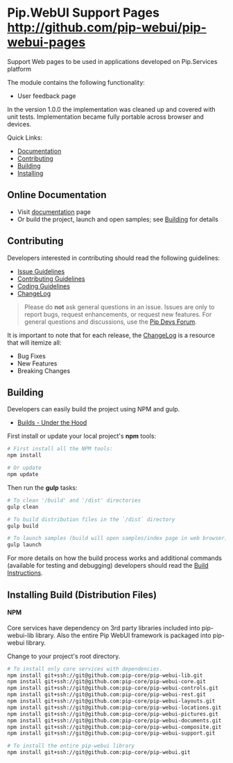 # Pip.WebUI Support Pages http://github.com/pip-webui/pip-webui-pages

Support Web pages to be used in applications developed on Pip.Services platform

The module contains the following functionality:

* User feedback page

In the version 1.0.0 the implementation was cleaned up and covered with unit tests.
Implementation became fully portable across browser and devices. 

Quick Links:

* [Documentation](#documentation)
* [Contributing](#contributing)
* [Building](#building)
* [Installing](#installing)

## <a name="documentation"></a> Online Documentation

- Visit [documentation](doc/index.md) page
- Or build the project, launch and open samples; see [Building](#building) for details
   
## <a name="contributing"></a> Contributing

Developers interested in contributing should read the following guidelines:

- [Issue Guidelines](docs/guides/CONTRIBUTING.md#submit)
- [Contributing Guidelines](docs/guides/CONTRIBUTING.md)
- [Coding Guidelines](docs/guides/CODING.md)
- [ChangeLog](CHANGELOG.md)

> Please do **not** ask general questions in an issue. Issues are only to report bugs, request
  enhancements, or request new features. For general questions and discussions, use the
  [Pip Devs Forum](https://groups.google.com/forum/#!forum/pipdevs).

It is important to note that for each release, the [ChangeLog](CHANGELOG.md) is a resource that will
itemize all:

- Bug Fixes
- New Features
- Breaking Changes
   
## <a name="building"></a> Building

Developers can easily build the project using NPM and gulp.

* [Builds - Under the Hood](docs/guides/BUILD.md)

First install or update your local project's **npm** tools:

```bash
# First install all the NPM tools:
npm install

# Or update
npm update
```

Then run the **gulp** tasks:

```bash
# To clean '/build' and '/dist' directories
gulp clean

# To build distribution files in the `/dist` directory
gulp build

# To launch samples (build will open samples/index page in web browser)
gulp launch
```

For more details on how the build process works and additional commands (available for testing and
debugging) developers should read the [Build Instructions](docs/guides/BUILD.md).

## <a name="installing"></a> Installing Build (Distribution Files)

#### NPM

Core services have dependency on 3rd party libraries included into pip-webui-lib library.
Also the entire Pip WebUI framework is packaged into pip-webui library.

Change to your project's root directory.

```bash
# To install only core services with dependencies.
npm install git+ssh://git@github.com:pip-core/pip-webui-lib.git
npm install git+ssh://git@github.com:pip-core/pip-webui-core.git
npm install git+ssh://git@github.com:pip-core/pip-webui-controls.git
npm install git+ssh://git@github.com:pip-core/pip-webui-rest.git
npm install git+ssh://git@github.com:pip-core/pip-webui-layouts.git
npm install git+ssh://git@github.com:pip-core/pip-webui-locations.git
npm install git+ssh://git@github.com:pip-core/pip-webui-pictures.git
npm install git+ssh://git@github.com:pip-core/pip-webui-documents.git
npm install git+ssh://git@github.com:pip-core/pip-webui-composite.git
npm install git+ssh://git@github.com:pip-core/pip-webui-support.git

# To install the entire pip-webui library
npm install git+ssh://git@github.com:pip-core/pip-webui.git
```
